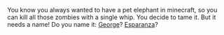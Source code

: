 You know you always wanted to have a pet elephant in minecraft, so you can kill all those zombies with a single whip.
You decide to tame it. But it needs a name! Do you name it:
[George](george/george.md)? 
[Esparanza](esparanza/esparanza.md)?
